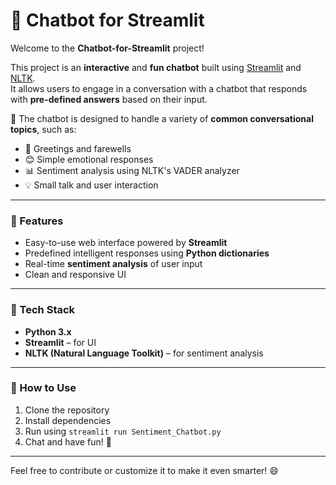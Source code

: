 # 🤖 Chatbot for Streamlit

Welcome to the **Chatbot-for-Streamlit** project!

This project is an **interactive** and **fun chatbot** built using [Streamlit](https://streamlit.io/) and [NLTK](https://www.nltk.org/).  
It allows users to engage in a conversation with a chatbot that responds with **pre-defined answers** based on their input.  

💬 The chatbot is designed to handle a variety of **common conversational topics**, such as:
- 👋 Greetings and farewells  
- 😊 Simple emotional responses  
- 📊 Sentiment analysis using NLTK's VADER analyzer  
- 💡 Small talk and user interaction  

---

### 🚀 Features
- Easy-to-use web interface powered by **Streamlit**
- Predefined intelligent responses using **Python dictionaries**
- Real-time **sentiment analysis** of user input
- Clean and responsive UI

---

### 📂 Tech Stack
- **Python 3.x**
- **Streamlit** – for UI
- **NLTK (Natural Language Toolkit)** – for sentiment analysis

---

### 🧠 How to Use
1. Clone the repository  
2. Install dependencies  
3. Run using `streamlit run Sentiment_Chatbot.py`  
4. Chat and have fun! 🎉

---

Feel free to contribute or customize it to make it even smarter! 😄

